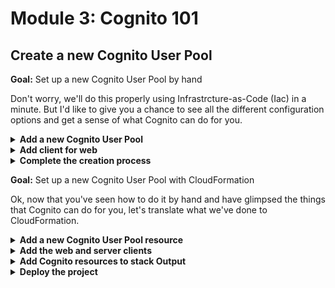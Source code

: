 # Module 3: Cognito 101

## Create a new Cognito User Pool

**Goal:** Set up a new Cognito User Pool by hand

Don't worry, we'll do this properly using Infrastrcture-as-Code (Iac) in a minute. But I'd like to give you a chance to see all the different configuration options and get a sense of what Cognito can do for you.

<details>
<summary><b>Add a new Cognito User Pool</b></summary><p>

1. Go to the Cognito console

2. Click `Create user pool`

3. Under the question `Cognito user pool sign-in options`, tick `Email`

![](/images/mod05-001.png)

4. Click `Next`

5. Leave `Password policy mode` on the default `Cognito default`

![](/images/mod05-002.png)

6. Under `Multi-factor authentication`, choose `No MFA`. You should configure MFA for production, but it'll make our life more difficult at this point, so for the purpose of this workshop, let's skip it.

![](/images/mod05-003.png)

7. Accept the default settings for `User account recovery`.

8. Click `Next`

9. Accept all the default settings in the next screen

![](/images/mod05-004.png)

10. Click `Next`

11. Change `Email provider` to `Send email with Cognito`. In practice, you should use SES instead. But for that to work, you should set up an SES domain first. For the purpose of this workshop, we'll ask Cognito to send emails and live with the 50 emails per day limitation.

![](/images/mod05-005.png)

12. Click `Next`

13. Under `User pool name`, enter something, e.g. `prsls-test`

</p></details>

<details>
<summary><b>Add client for web</b></summary><p>

To interact with the Cognito User Pool, we also need to create an app client. You can create separate app clients for the frontend and the backend.

For now, we will only create an app client for the web client.

1. Under the `Initial app client`, name the app client `web`.

![](/images/mod05-006.png)

2. Leave everything else as they are, but take a moment to look at the options under `Advanced app client settings` to understand what defaults Cognito has selected for us.

![](/images/mod05-007.png)

3. Click `Next`

</p></details>

<details>
<summary><b>Complete the creation process</b></summary><p>

1. Review the settings

![](/images/mod05-008.png)

2. Click `Create user pool`

3. Note the `User pool ID`, you would need to know where to find this when you need to configure a frontend application to talk to Cognito.

![](/images/mod05-009.png)

4. You would also need to know where to find the app client ID. Under the `App integration` tab

![](/images/mod05-010.png)

it's all the way down at the bottom

![](/images/mod05-011.png)

</p></details>

**Goal:** Set up a new Cognito User Pool with CloudFormation

Ok, now that you've seen how to do it by hand and have glimpsed the things that Cognito can do for you, let's translate what we've done to CloudFormation.

<details>
<summary><b>Add a new Cognito User Pool resource</b></summary><p>

1. In the `serverless.yml`, under `resources` and `Resources`, add another CloudFormation resource after the `RestaurantTable`.

```yml
CognitoUserPool:
  Type: AWS::Cognito::UserPool
  Properties:
    AliasAttributes:
      - email
    UsernameConfiguration:
      CaseSensitive: false
    AutoVerifiedAttributes:
      - email
    Policies:
      PasswordPolicy:
        MinimumLength: 8
        RequireLowercase: true
        RequireNumbers: true
        RequireUppercase: true
        RequireSymbols: true
    Schema:
      - AttributeDataType: String
        Mutable: true
        Name: given_name
        Required: true
        StringAttributeConstraints:
          MinLength: "1"
      - AttributeDataType: String
        Mutable: true
        Name: family_name
        Required: true
        StringAttributeConstraints:
          MinLength: "1"
      - AttributeDataType: String
        Mutable: true
        Name: email
        Required: true
        StringAttributeConstraints:
          MinLength: "1"
```

**IMPORTANT**: this should be aligned with the `RestaurantTable`, i.e.

```yml
resources:
  Resources:
    RestaurantsTable:
      ...

    CognitoUserPool:
      ...
```

</p></details>

<details>
<summary><b>Add the web and server clients</b></summary><p>

1. In the `serverless.yml`, under `resources` and `Resources`, add another CloudFormation resource after the `CognitoUserPool`.

```yml
WebCognitoUserPoolClient:
  Type: AWS::Cognito::UserPoolClient
  Properties:
    ClientName: web
    UserPoolId: !Ref CognitoUserPool
    ExplicitAuthFlows:
      - ALLOW_USER_SRP_AUTH
      - ALLOW_REFRESH_TOKEN_AUTH
    PreventUserExistenceErrors: ENABLED
```

**IMPORTANT**: this should be aligned with the `RestaurantTable` and `CognitoUserPool`, i.e.

```yml
resources:
  Resources:
    RestaurantsTable:
      ...

    CognitoUserPool:
      ...

    WebCognitoUserPoolClient:
      ...
```

2. Add the server client after the `WebCognitoUserPoolClient`:

```yml
ServerCognitoUserPoolClient:
  Type: AWS::Cognito::UserPoolClient
  Properties:
    ClientName: server
    UserPoolId: !Ref CognitoUserPool
    ExplicitAuthFlows:
      - ALLOW_ADMIN_USER_PASSWORD_AUTH
      - ALLOW_REFRESH_TOKEN_AUTH
    PreventUserExistenceErrors: ENABLED
```

Again, mind the YML indentation:

```yml
resources:
  Resources:
    RestaurantsTable:
      ...

    CognitoUserPool:
      ...

    WebCognitoUserPoolClient:
      ...

    ServerCognitoUserPoolClient:
      ...
```

</p></details>

<details>
<summary><b>Add Cognito resources to stack Output</b></summary><p>

We have added a couple of CloudFormation resources to our stack, let's add the relevant information to our stack output.

* Cognito User Pool ID
* Cognito User Pool ARN
* Web client ID
* Server client ID

1. In the `serverless.yml`, add the following to the `Outputs` section (after `RestaurantsTableName`)

```yml
CognitoUserPoolId:
  Value: !Ref CognitoUserPool

CognitoUserPoolArn:
  Value: !GetAtt CognitoUserPool.Arn

CognitoUserPoolWebClientId:
  Value: !Ref WebCognitoUserPoolClient

CognitoUserPoolServerClientId:
  Value: !Ref ServerCognitoUserPoolClient
```


</p></details>

<details>
<summary><b>Deploy the project</b></summary><p>

1. Run `npx sls deploy` to deploy the new resources. After the deployment finishes, you should see the new Cognito User Pool that you added via CloudFormation.

2. Now that we don't need it anymore, delete the Cognito User Pool that you created by hand. Feel free to compare the two side-by-side before you do, functionally they are equivalent for the purpose of this demo.

</p></details>
